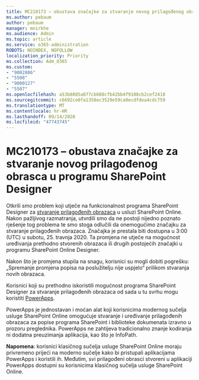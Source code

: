 ```yaml
---
title: MC210173 – obustava značajke za stvaranje novog prilagođenog obrasca u programu SharePoint Designer
ms.author: pebaum
author: pebaum
manager: mnirkhe
ms.audience: Admin
ms.topic: article
ms.service: o365-administration
ROBOTS: NOINDEX, NOFOLLOW
localization_priority: Priority
ms.collection: Adm_O365
ms.custom:
- "9002886"
- "5508"
- "9000127"
- "5507"
ms.openlocfilehash: a53b8885a877cb688cfb42bb4f9108cb2cef2418
ms.sourcegitcommit: c6692ce0fa1358ec3529e59ca0ecdfdea4cdc759
ms.translationtype: MT
ms.contentlocale: hr-HR
ms.lasthandoff: 09/14/2020
ms.locfileid: "47743745"
---
```

# <a name="mc210173---sharepoint-designer-new-custom-form-feature-deprecation"></a>MC210173 – obustava značajke za stvaranje novog prilagođenog obrasca u programu SharePoint Designer

Otkrili smo problem koji utječe na funkcionalnost programa SharePoint Designer za [stvaranje prilagođenih obrazaca](https://support.microsoft.com/en-us/office/create-a-custom-list-form-using-sharepoint-designer-917d8fdb-ee00-4441-adb3-a94612d1d105?ui=en-us&rs=en-us&ad=us#bm2) u usluzi SharePoint Online. Nakon pažljivog razmatranja, utvrdili smo da ne postoji nijedno poznato rješenje tog problema te smo stoga odlučili da onemogućimo značajku za stvaranje prilagođenih obrazaca. Značajka je prestala biti dostupna u 3:00 (UTC) u subotu, 25. travnja 2020. Ta promjena ne utječe na mogućnost uređivanja prethodno stvorenih obrazaca ili drugih postojećih značajki u programu SharePoint Online Designer.

Nakon što je promjena stupila na snagu, korisnici su mogli dobiti pogrešku: „Spremanje promjena popisa na poslužitelju nije uspjelo“ prilikom stvaranja novih obrazaca.

Korisnici koji su prethodno iskoristili mogućnost programa SharePoint Designer za stvaranje prilagođenih obrazaca od sada u tu svrhu mogu koristiti [PowerApps](https://docs.microsoft.com/powerapps/maker/canvas-apps/customize-list-form).

PowerApps je jednostavan i moćan alat koji korisnicima modernog sučelja usluge SharePoint Online omogućuje stvaranje i uređivanje prilagođenih obrazaca za popise programa SharePoint i biblioteke dokumenata izravno u prozoru preglednika. PowerApps ne zahtijeva tradicionalno znanje kodiranja ni dodatna preuzimanja aplikacija, kao što je InfoPath.

**Napomena**: korisnici klasičnog sučelja usluge SharePoint Online moraju privremeno prijeći na moderno sučelje kako bi pristupali aplikacijama PowerApps i koristili ih. Međutim, svi prilagođeni obrasci stvoreni u aplikaciji PowerApps dostupni su korisnicima klasičnog sučelja usluge SharePoint Online.
